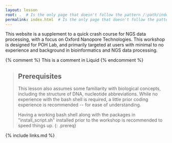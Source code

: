 ```yaml
---
layout: lesson
root: .  # Is the only page that doesn't follow the pattern /:path/index.html
permalink: index.html  # Is the only page that doesn't follow the pattern /:path/index.html
---
```

This website is a supplement to a quick crash course for NGS data processing, with a focus on Oxford Nanopore Technologies. This workshop is designed for POH Lab, and primarily targeted at users with minimal to no experience and background in bioinformatics and NGS data processing.

<!-- this is an html comment -->

{% comment %} This is a comment in Liquid {% endcomment %}

> ## Prerequisites
>
> This lesson also assumes some familiarity with biological concepts, including the structure of DNA, nucleotide abbreviations.
> While no experience with the bash shell is required, a little prior coding experience is recommended -- for ease of understanding.
>
> Having a working bash shell along with the packages in "install_script.sh" installed prior to the workshop is recommended to speed things up.
{: .prereq}

{% include links.md %}
